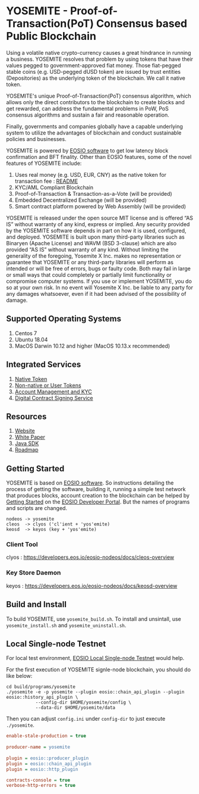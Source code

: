 # YOSEMITE - Proof-of-Transaction(PoT) Consensus based Public Blockchain

<!-- [![Build status](https://badge.buildkite.com/370fe5c79410f7d695e4e34c500b4e86e3ac021c6b1f739e20.svg?branch=master)](https://buildkite.com/EOSIO/eosio) -->

Using a volatile native crypto-currency causes a great hindrance in running a business. YOSEMITE resolves that problem by using tokens that have their values pegged to government-approved fiat money. Those fiat-pegged stable coins (e.g. USD-pegged dUSD token) are issued by trust entities (Depositories) as the underlying token of the blockchain. We call it native token.

YOSEMITE's unique Proof-of-Transaction(PoT) consensus algorithm, which allows only the direct contributors to the blockchain to create blocks and get rewarded, can address the fundamental problems in PoW, PoS consensus algorithms and sustain a fair and reasonable operation.

Finally, governments and companies globally have a capable underlying system to utilize the advantages of blockchain and conduct sustainable policies and businesses.

YOSEMITE is powered by [EOSIO software](https://github.com/EOSIO/eos) to get low latency block confirmation and BFT finality. Other than EOSIO features, some of the novel features of YOSEMITE include:

1. Uses real money (e.g. USD, EUR, CNY) as the native token for transaction fee : [README](contracts/yx.ntoken/README.md)
1. KYC/AML Compliant Blockchain
1. Proof-of-Transaction & Transaction-as-a-Vote (will be provided)
1. Embedded Decentralized Exchange (will be provided)
1. Smart contract platform powered by Web Assembly (will be provided)

YOSEMITE is released under the open source MIT license and is offered “AS IS” without warranty of any kind, express or implied. Any security provided by the YOSEMITE software depends in part on how it is used, configured, and deployed. YOSEMITE is built upon many third-party libraries such as Binaryen (Apache License) and WAVM (BSD 3-clause) which are also provided “AS IS” without warranty of any kind. Without limiting the generality of the foregoing, Yosemite X Inc. makes no representation or guarantee that YOSEMITE or any third-party libraries will perform as intended or will be free of errors, bugs or faulty code. Both may fail in large or small ways that could completely or partially limit functionality or compromise computer systems. If you use or implement YOSEMITE, you do so at your own risk. In no event will Yosemite X Inc. be liable to any party for any damages whatsoever, even if it had been advised of the possibility of damage.  

## Supported Operating Systems
1. Centos 7
2. Ubuntu 18.04
3. MacOS Darwin 10.12 and higher (MacOS 10.13.x recommended)

## Integrated Services
1. [Native Token](contracts/yx.ntoken/README.md)
1. [Non-native or User Tokens](contracts/yx.token/README.md)
1. [Account Management and KYC](contracts/yx.identity/README.md)
1. [Digital Contract Signing Service](contracts/yx.dcontract/README.md)

## Resources
1. [Website](https://yosemitex.com)
1. [White Paper](https://yosemitex.com/documents/YOSEMITE_Blockchain_Technical_White_Paper_201802a.pdf)
1. [Java SDK](https://github.com/YosemiteLabs/yosemite-j)
1. [Roadmap](roadmap.md)

<a name="gettingstarted"></a>
## Getting Started
YOSEMITE is based on [EOSIO software](https://github.com/EOSIO/eos). So instructions detailing the process of getting the software, building it, running a simple test network that produces blocks, account creation to the blockchain can be helped by [Getting Started](https://developers.eos.io/eosio-nodeos/docs/overview-1) on the [EOSIO Developer Portal](https://developers.eos.io).
But the names of programs and scripts are changed.
```
nodeos -> yosemite
cleos  -> clyos ('cl'ient + 'yos'emite)
keosd  -> keyos (key + 'yos'emite)
```
### Client Tool
clyos : https://developers.eos.io/eosio-nodeos/docs/cleos-overview

### Key Store Daemon
keyos : https://developers.eos.io/eosio-nodeos/docs/keosd-overview

## Build and Install
To build YOSEMITE, use `yosemite_build.sh`. To install and unsintall, use `yosemite_install.sh` and `yosemite_uninstall.sh`.

## Local Single-node Testnet
For local test environment, [EOSIO Local Single-node Testnet](https://developers.eos.io/eosio-nodeos/docs/local-single-node-testnet) would help.

For the first execution of YOSEMITE signle-node blockchain, you should do like below:
```shell
cd build/programs/yosemite
./yosemite -e -p yosemite --plugin eosio::chain_api_plugin --plugin eosio::history_api_plugin \
           --config-dir $HOME/yosemite/config \
           --data-dir $HOME/yosemite/data
```
Then you can adjust `config.ini` under `config-dir` to just execute `./yosemite`.
```ini
enable-stale-production = true
 
producer-name = yosemite
 
plugin = eosio::producer_plugin
plugin = eosio::chain_api_plugin
plugin = eosio::http_plugin

contracts-console = true
verbose-http-errors = true
```
